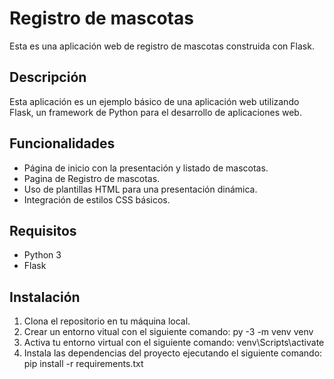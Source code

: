 # Registro de mascotas

Esta es una aplicación web de registro de mascotas construida con Flask.

## Descripción

Esta aplicación es un ejemplo básico de una aplicación web utilizando Flask, un framework de Python para el desarrollo de aplicaciones web.

## Funcionalidades

- Página de inicio con la presentación y listado de mascotas.
- Pagina de Registro de mascotas.
- Uso de plantillas HTML para una presentación dinámica.
- Integración de estilos CSS básicos.

## Requisitos

- Python 3
- Flask

## Instalación

1. Clona el repositorio en tu máquina local.
2. Crear un entorno vitual con el siguiente comando: py -3 -m venv venv
3. Activa tu entorno virtual con el siguiente comando: venv\Scripts\activate
4. Instala las dependencias del proyecto ejecutando el siguiente comando: pip install -r requirements.txt


